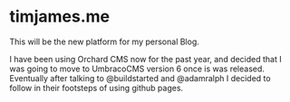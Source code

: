 timjames.me
====================

This will be the new platform for my personal Blog.

I have been using Orchard CMS now for the past year, and decided that I was going to move to UmbracoCMS version 6 once is was released. 
Eventually after talking to @buildstarted and @adamralph I decided to follow in their footsteps of using github pages.

